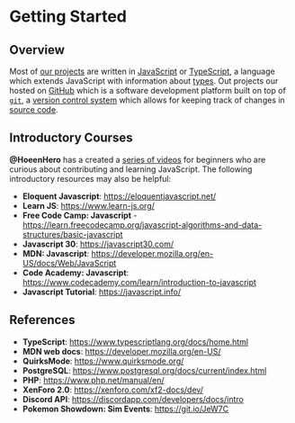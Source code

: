 # Getting Started

## Overview

Most of [our projects](https://github.com/smogon) are written in [JavaScript](https://en.wikipedia.org/wiki/JavaScript) or [TypeScript](https://en.wikipedia.org/wiki/TypeScript), a language which extends JavaScript with information about [types](https://en.wikipedia.org/wiki/Data_type). Out projects our hosted on [GitHub](https://github.com/) which is a software development platform built on top of [`git`](https://en.wikipedia.org/wiki/Git), a [version control system](https://en.wikipedia.org/wiki/Version_control) which allows for keeping track of changes in [source code](https://en.wikipedia.org/wiki/Source_code).

## Introductory Courses

**@HoeenHero** has a created a [series of videos](https://www.youtube.com/playlist?list=PLD7CbUInlYHNfUtmWoK_S-OPzuw-bEvzn) for beginners who are curious about contributing and learning JavaScript. The following introductory resources may also be helpful:

  - **Eloquent Javascript**: https://eloquentjavascript.net/
  - **Learn JS**: https://www.learn-js.org/ 
  - **Free Code Camp: Javascript** - https://learn.freecodecamp.org/javascript-algorithms-and-data-structures/basic-javascript 
  - **Javascript 30**: https://javascript30.com/
  - **MDN: Javascript**: https://developer.mozilla.org/en-US/docs/Web/JavaScript
  - **Code Academy: Javascript**: https://www.codecademy.com/learn/introduction-to-javascript
  - **Javascript Tutorial**: https://javascript.info/

## References

 - **TypeScript**: https://www.typescriptlang.org/docs/home.html
 - **MDN web docs**: https://developer.mozilla.org/en-US/ 
 - **QuirksMode**: https://www.quirksmode.org/
 - **PostgreSQL**: https://www.postgresql.org/docs/current/index.html
 - **PHP**: https://www.php.net/manual/en/
 - **XenForo 2.0**: https://xenforo.com/xf2-docs/dev/
 - **Discord API**: https://discordapp.com/developers/docs/intro
 - **Pokemon Showdown: Sim Events**: https://git.io/JeW7C
 
